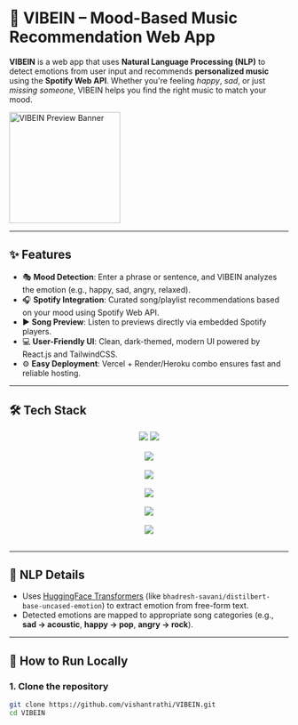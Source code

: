 # 🎵 VIBEIN – Mood-Based Music Recommendation Web App

**VIBEIN** is a web app that uses **Natural Language Processing (NLP)** to detect emotions from user input and recommends **personalized music** using the **Spotify Web API**. Whether you're feeling _happy_, _sad_, or just _missing someone_, VIBEIN helps you find the right music to match your mood.

<img src="https://github.com/user-attachments/assets/95297044-32ac-471d-84bb-a234f0e7d5a5" alt="VIBEIN Preview Banner" width="200" height="200" />


---

## ✨ Features

- 🎭 **Mood Detection**: Enter a phrase or sentence, and VIBEIN analyzes the emotion (e.g., happy, sad, angry, relaxed).
- 🎧 **Spotify Integration**: Curated song/playlist recommendations based on your mood using Spotify Web API.
- ▶️ **Song Preview**: Listen to previews directly via embedded Spotify players.
- 💻 **User-Friendly UI**: Clean, dark-themed, modern UI powered by React.js and TailwindCSS.
- ⚙️ **Easy Deployment**: Vercel + Render/Heroku combo ensures fast and reliable hosting.

---

## 🛠️ Tech Stack

<div align="center">

<img src="https://img.shields.io/badge/Frontend-React.js-61DAFB?logo=react&logoColor=white&style=for-the-badge"/>
<img src="https://img.shields.io/badge/UI-TailwindCSS-38B2AC?logo=tailwindcss&logoColor=white&style=for-the-badge"/><br><br/>
<img src="https://img.shields.io/badge/Backend-Node.js-green?logo=node.js&logoColor=white&style=for-the-badge" /><br><br/>
<img src="https://img.shields.io/badge/NLP-HuggingFace-yellow?logo=huggingface&logoColor=white&style=for-the-badge"/><br><br/>
<img src="https://img.shields.io/badge/API-Spotify-1DB954?logo=spotify&logoColor=white&style=for-the-badge"/><br><br/>
<img src="https://img.shields.io/badge/Deploy-Vercel-black?logo=vercel&logoColor=white&style=for-the-badge"/><br><br/>
<img src="https://img.shields.io/badge/Backend_Render-Heroku-purple?logo=heroku&logoColor=white&style=for-the-badge"/><br><br/>

</div>

---

## 🧠 NLP Details

- Uses [HuggingFace Transformers](https://huggingface.co/models) (like `bhadresh-savani/distilbert-base-uncased-emotion`) to extract emotion from free-form text.
- Detected emotions are mapped to appropriate song categories (e.g., **sad → acoustic**, **happy → pop**, **angry → rock**).

---

## 🚀 How to Run Locally

### 1. Clone the repository

```bash
git clone https://github.com/vishantrathi/VIBEIN.git
cd VIBEIN
